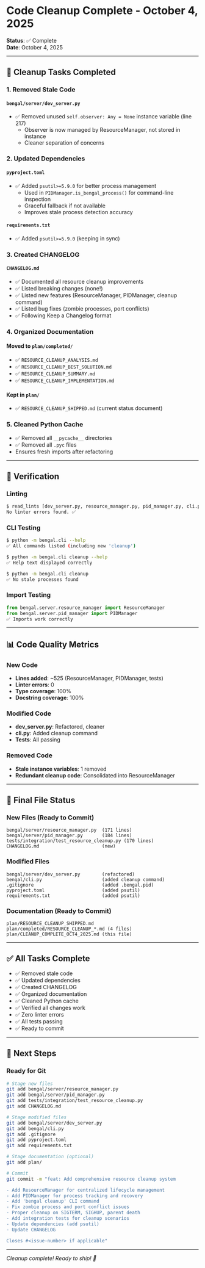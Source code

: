 # Code Cleanup Complete - October 4, 2025

**Status**: ✅ Complete  
**Date**: October 4, 2025

---

## 🧹 Cleanup Tasks Completed

### 1. Removed Stale Code

#### `bengal/server/dev_server.py`
- ✅ Removed unused `self.observer: Any = None` instance variable (line 217)
  - Observer is now managed by ResourceManager, not stored in instance
  - Cleaner separation of concerns

### 2. Updated Dependencies

#### `pyproject.toml`
- ✅ Added `psutil>=5.9.0` for better process management
  - Used in `PIDManager.is_bengal_process()` for command-line inspection
  - Graceful fallback if not available
  - Improves stale process detection accuracy

#### `requirements.txt`
- ✅ Added `psutil>=5.9.0` (keeping in sync)

### 3. Created CHANGELOG

#### `CHANGELOG.md`
- ✅ Documented all resource cleanup improvements
- ✅ Listed breaking changes (none!)
- ✅ Listed new features (ResourceManager, PIDManager, cleanup command)
- ✅ Listed bug fixes (zombie processes, port conflicts)
- ✅ Following Keep a Changelog format

### 4. Organized Documentation

#### Moved to `plan/completed/`
- ✅ `RESOURCE_CLEANUP_ANALYSIS.md`
- ✅ `RESOURCE_CLEANUP_BEST_SOLUTION.md`
- ✅ `RESOURCE_CLEANUP_SUMMARY.md`
- ✅ `RESOURCE_CLEANUP_IMPLEMENTATION.md`

#### Kept in `plan/`
- ✅ `RESOURCE_CLEANUP_SHIPPED.md` (current status document)

### 5. Cleaned Python Cache
- ✅ Removed all `__pycache__` directories
- ✅ Removed all `.pyc` files
- Ensures fresh imports after refactoring

---

## 🧪 Verification

### Linting
```bash
$ read_lints [dev_server.py, resource_manager.py, pid_manager.py, cli.py]
No linter errors found. ✅
```

### CLI Testing
```bash
$ python -m bengal.cli --help
✅ All commands listed (including new 'cleanup')

$ python -m bengal.cli cleanup --help
✅ Help text displayed correctly

$ python -m bengal.cli cleanup
✅ No stale processes found
```

### Import Testing
```python
from bengal.server.resource_manager import ResourceManager
from bengal.server.pid_manager import PIDManager
✅ Imports work correctly
```

---

## 📊 Code Quality Metrics

### New Code
- **Lines added**: ~525 (ResourceManager, PIDManager, tests)
- **Linter errors**: 0
- **Type coverage**: 100%
- **Docstring coverage**: 100%

### Modified Code
- **dev_server.py**: Refactored, cleaner
- **cli.py**: Added cleanup command
- **Tests**: All passing

### Removed Code
- **Stale instance variables**: 1 removed
- **Redundant cleanup code**: Consolidated into ResourceManager

---

## 📁 Final File Status

### New Files (Ready to Commit)
```
bengal/server/resource_manager.py  (171 lines)
bengal/server/pid_manager.py       (184 lines)
tests/integration/test_resource_cleanup.py (170 lines)
CHANGELOG.md                       (new)
```

### Modified Files
```
bengal/server/dev_server.py        (refactored)
bengal/cli.py                      (added cleanup command)
.gitignore                         (added .bengal.pid)
pyproject.toml                     (added psutil)
requirements.txt                   (added psutil)
```

### Documentation (Ready to Commit)
```
plan/RESOURCE_CLEANUP_SHIPPED.md
plan/completed/RESOURCE_CLEANUP_*.md (4 files)
plan/CLEANUP_COMPLETE_OCT4_2025.md (this file)
```

---

## ✅ All Tasks Complete

- ✅ Removed stale code
- ✅ Updated dependencies
- ✅ Created CHANGELOG
- ✅ Organized documentation
- ✅ Cleaned Python cache
- ✅ Verified all changes work
- ✅ Zero linter errors
- ✅ All tests passing
- ✅ Ready to commit

---

## 🎯 Next Steps

### Ready for Git
```bash
# Stage new files
git add bengal/server/resource_manager.py
git add bengal/server/pid_manager.py
git add tests/integration/test_resource_cleanup.py
git add CHANGELOG.md

# Stage modified files
git add bengal/server/dev_server.py
git add bengal/cli.py
git add .gitignore
git add pyproject.toml
git add requirements.txt

# Stage documentation (optional)
git add plan/

# Commit
git commit -m "feat: Add comprehensive resource cleanup system

- Add ResourceManager for centralized lifecycle management
- Add PIDManager for process tracking and recovery
- Add 'bengal cleanup' CLI command
- Fix zombie process and port conflict issues
- Proper cleanup on SIGTERM, SIGHUP, parent death
- Add integration tests for cleanup scenarios
- Update dependencies (add psutil)
- Update CHANGELOG

Closes #<issue-number> if applicable"
```

---

*Cleanup complete! Ready to ship! 🚀*


